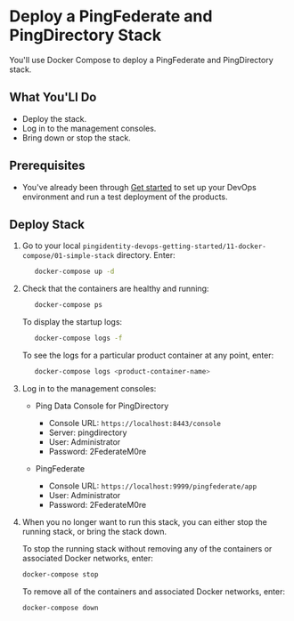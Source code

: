 # Deploy a PingFederate and PingDirectory Stack

You'll use Docker Compose to deploy a PingFederate and PingDirectory stack.

## What You'Ll Do

* Deploy the stack.
* Log in to the management consoles.
* Bring down or stop the stack.

## Prerequisites

* You've already been through [Get started](getStarted.md) to set up your DevOps environment and run a test deployment of the products.

## Deploy Stack

1. Go to your local `pingidentity-devops-getting-started/11-docker-compose/01-simple-stack` directory. Enter:

      ```bash
         docker-compose up -d
      ```

1. Check that the containers are healthy and running:

      ```bash
         docker-compose ps
      ```

      To display the startup logs:

      ```bash
         docker-compose logs -f
      ```

      To see the logs for a particular product container at any point, enter:

      ```bash
         docker-compose logs <product-container-name>
      ```

1. Log in to the management consoles:

   * Ping Data Console for PingDirectory
     * Console URL: `https://localhost:8443/console`
     * Server: pingdirectory
     * User: Administrator
     * Password: 2FederateM0re

   * PingFederate
     * Console URL: `https://localhost:9999/pingfederate/app`
     * User: Administrator
     * Password: 2FederateM0re

1. When you no longer want to run this stack, you can either stop the running stack, or bring the stack down.

      To stop the running stack without removing any of the containers or associated Docker networks, enter:

      ```bash
      docker-compose stop
      ```

      To remove all of the containers and associated Docker networks, enter:

      ```bash
      docker-compose down
      ```
